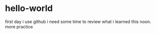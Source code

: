hello-world
===========

 first day i use github
i need some time to review what i learned this noon.
more practice

